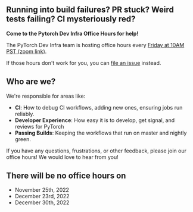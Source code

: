 ## Running into build failures? PR stuck? Weird tests failing? CI mysteriously red?

**Come to the Pytorch Dev Infra Office Hours for help!**
 
The PyTorch Dev Infra team is hosting office hours every [Friday at 10AM PST (zoom link)](https://fb.zoom.us/j/95506875334?pwd=cnRzTU00Wk05dkEzL3ZqVnFRVzVhZz09#success).

If those hours don't work for you, you can [file an issue](https://fb.workplace.com/groups/pytorch.oss.dev) instead.

## Who are we? 

We're responsible for areas like:
- **CI**: How to debug CI workflows, adding new ones, ensuring jobs run reliably.
- **Developer Experience**: How easy it is to develop, get signal, and reviews for PyTorch
- **Passing Builds**: Keeping the workflows that run on master and nightly green.

If you have any questions, frustrations, or other feedback, please join our office hours!  We would love to hear from you!

## There will be no office hours on
- November 25th, 2022
- December 23rd, 2022
- December 30th, 2022
